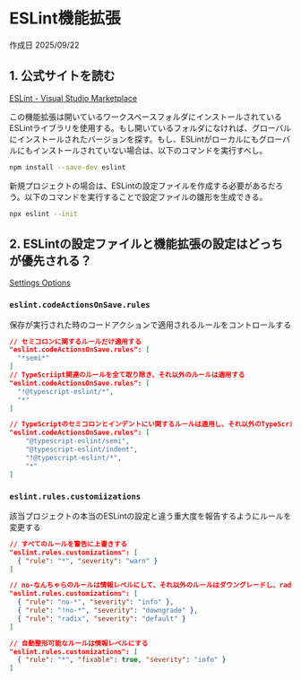 # ESLint機能拡張

作成日 2025/09/22

## 1. 公式サイトを読む

[ESLint - Visual Studio Marketplace](https://marketplace.visualstudio.com/items?itemName=dbaeumer.vscode-eslint)

この機能拡張は開いているワークスペースフォルダにインストールされているESLintライブラリを使用する。もし開いているフォルダになければ、グローバルにインストールされたバージョンを探す。もし、ESLintがローカルにもグローバルにもインストールされていない場合は、以下のコマンドを実行すべし。

```bash
npm install --save-dev eslint
```

新規プロジェクトの場合は、ESLintの設定ファイルを作成する必要があるだろう。以下のコマンドを実行することで設定ファイルの雛形を生成できる。

```bash
npx eslint --init
```

## 2. ESLintの設定ファイルと機能拡張の設定はどっちが優先される？

[Settings Options](https://github.com/Microsoft/vscode-eslint?tab=readme-ov-file#settings-options)

### `eslint.codeActionsOnSave.rules`

保存が実行された時のコードアクションで適用されるルールをコントロールする

```json
// セミコロンに関するルールだけ適用する
"eslint.codeActionsOnSave.rules": [
  "*semi*"
]
// TypeScriipt関連のルールを全て取り除き、それ以外のルールは適用する
"eslint.codeActionsOnSave.rules": [
  "!@typescript-eslint/*",
  "*"
]

// TypeScriptのセミコロンとインデントにい関するルールは適用し、それ以外のTypeScriptのルールは無視して、それ以外のルールは適用する
"eslint.codeActionsOnSave.rules": [
    "@typescript-eslint/semi",
    "@typescript-eslint/indent",
    "!@typescript-eslint/*",
    "*"
]
```

### `eslint.rules.customiizations`

該当プロジェクトの本当のESLintの設定と違う重大度を報告するようにルールを変更する

```json
// すべてのルールを警告に上書きする
"eslint.rules.customizations": [
  { "rule": "*", "severity": "warn" }
]

// no-なんちゃらのルールは情報レベルにして、それ以外のルールはダウングレードし、radixだけデフォルトに戻す
"eslint.rules.customizations": [
  { "rule": "no-*", "severity": "info" },
  { "rule": "!no-*", "severity": "downgrade" },
  { "rule": "radix", "severity": "default" }
]

// 自動整形可能なルールは情報レベルにする
"eslint.rules.customizations": [
  { "rule": "*", "fixable": true, "severity": "info" }
]
```
